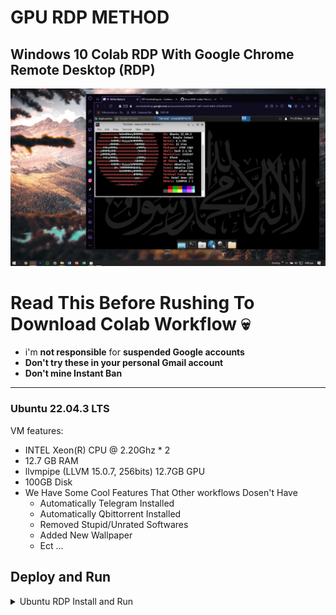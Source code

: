 # GPU RDP METHOD

## Windows 10 Colab RDP With Google Chrome Remote Desktop (RDP)

![.](spec.png)

# Read This Before Rushing To Download Colab Workflow 💀

* i'm **not responsible** for **suspended Google accounts**
* **Don't try these in your personal Gmail account** 
* **Don't mine Instant Ban**

---
### Ubuntu 22.04.3 LTS

VM features:
* INTEL Xeon(R) CPU @ 2.20Ghz * 2
* 12.7 GB RAM
* llvmpipe (LLVM 15.0.7, 256bits) 12.7GB GPU
* 100GB Disk
* We Have Some Cool Features That Other workflows Dosen't Have
  - Automatically Telegram Installed
  - Automatically Qbittorrent Installed
  - Removed Stupid/Unrated Softwares
  - Added New Wallpaper
  - Ect ...

## Deploy and Run

<details>
    <summary>Ubuntu RDP Install and Run</summary>
<br>
    
* **Get Colab Drive file** from **Release**

* Double click the file and click **Play Button**
    
* Go To [**Google Chrome Remote Desktop (CRD)**](https://remotedesktop.google.com/access) Site 

* Click **Set up via SSH**

* Copy your **Debian Linux SSH** Code **(token)**
    
* Paste it in the **Colab** then hit **Enter**

* **Wait 3 - 4 Minutes**

* After You See my **Banner Art** , Go to **CRD** and Click **Remote Access**

* Double Click and Give **PIN : _123456_**

* Now You're In , Enjoy.

</details>

    
